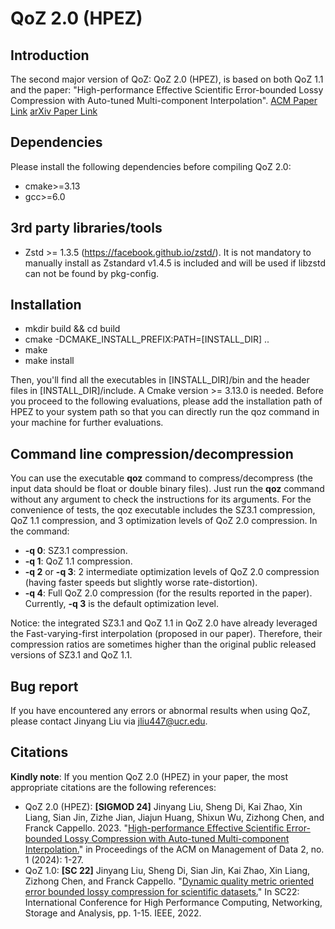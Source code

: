 # QoZ 2.0 (HPEZ)

## Introduction

The second major version of QoZ: QoZ 2.0 (HPEZ), is based on both QoZ 1.1 and the paper: "High-performance Effective Scientific Error-bounded Lossy Compression with Auto-tuned Multi-component Interpolation". [ACM Paper Link](https://dl.acm.org/doi/abs/10.1145/3639259) [arXiv Paper Link](https://arxiv.org/abs/2311.12133) 

## Dependencies

Please install the following dependencies before compiling QoZ 2.0:

* cmake>=3.13
* gcc>=6.0

## 3rd party libraries/tools

* Zstd >= 1.3.5 (https://facebook.github.io/zstd/). It is not mandatory to manually install as Zstandard v1.4.5 is included and will be used if libzstd can not be found by pkg-config.

## Installation

* mkdir build && cd build
* cmake -DCMAKE_INSTALL_PREFIX:PATH=[INSTALL_DIR] ..
* make
* make install

Then, you'll find all the executables in [INSTALL_DIR]/bin and the header files in [INSTALL_DIR]/include. A Cmake version >= 3.13.0 is needed. 
Before you proceed to the following evaluations, please add the installation path of HPEZ to your system path so that you can directly run the qoz command in your machine for further evaluations.

## Command line compression/decompression 

You can use the executable **qoz** command to compress/decompress (the input data should be float or double binary files). Just run the **qoz** command without any argument to check the instructions for its arguments.
For the convenience of tests, the qoz executable includes the SZ3.1 compression, QoZ 1.1 compression, and 3 optimization levels of QoZ 2.0 compression. In the command:
* **-q 0**: SZ3.1 compression.
*  **-q 1**: QoZ 1.1 compression.
*  **-q 2** or **-q 3**: 2 intermediate optimization levels of QoZ 2.0 compression (having faster speeds but slightly worse rate-distortion).
*  **-q 4**: Full QoZ 2.0 compression (for the results reported in the paper).
Currently, **-q 3** is the default optimization level.

Notice: the integrated SZ3.1 and QoZ 1.1 in QoZ 2.0 have already leveraged the Fast-varying-first interpolation (proposed in our paper). Therefore, their compression ratios are sometimes higher than the original public released versions of SZ3.1 and QoZ 1.1.

## Bug report

If you have encountered any errors or abnormal results when using QoZ, please contact Jinyang Liu via jliu447@ucr.edu. 

## Citations

**Kindly note**: If you mention QoZ 2.0 (HPEZ) in your paper, the most appropriate citations are the following references:

* QoZ 2.0 (HPEZ): **[SIGMOD 24]** Jinyang Liu, Sheng Di, Kai Zhao, Xin Liang, Sian Jin, Zizhe Jian, Jiajun Huang, Shixun Wu, Zizhong Chen, and Franck Cappello. 2023. "[High-performance Effective Scientific Error-bounded Lossy Compression with Auto-tuned Multi-component Interpolation.](https://dl.acm.org/doi/abs/10.1145/3639259)" in Proceedings of the ACM on Management of Data 2, no. 1 (2024): 1-27.
* QoZ 1.0: **[SC 22]** Jinyang Liu, Sheng Di, Sian Jin, Kai Zhao, Xin Liang, Zizhong Chen, and Franck Cappello. "[Dynamic quality metric oriented error bounded lossy compression for scientific datasets.](https://ieeexplore.ieee.org/abstract/document/10046076)" In SC22: International Conference for High Performance Computing, Networking, Storage and Analysis, pp. 1-15. IEEE, 2022.
